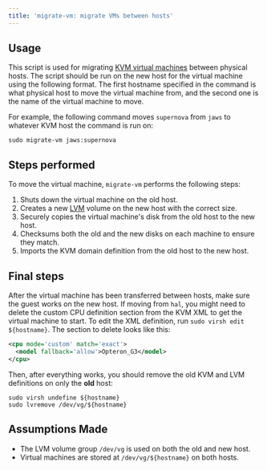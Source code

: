 ```yaml
---
title: 'migrate-vm: migrate VMs between hosts'
---
```


## Usage

This script is used for migrating [KVM virtual machines][kvm] between physical
hosts. The script should be run on the new host for the virtual machine using
the following format. The first hostname specified in the command is what
physical host to move the virtual machine from, and the second one is the name
of the virtual machine to move.

For example, the following command moves `supernova` from `jaws` to whatever
KVM host the command is run on:

    sudo migrate-vm jaws:supernova

[kvm]: https://wiki.debian.org/KVM

## Steps performed

To move the virtual machine, `migrate-vm` performs the following steps:

1. Shuts down the virtual machine on the old host.
2. Creates a new [LVM][lvm] volume on the new host with the correct size.
3. Securely copies the virtual machine's disk from the old host to the new
   host.
4. Checksums both the old and the new disks on each machine to ensure they
   match.
5. Imports the KVM domain definition from the old host to the new host.

[lvm]: https://wiki.debian.org/LVM

## Final steps

After the virtual machine has been transferred between hosts, make sure the
guest works on the new host. If moving from `hal`, you might need to delete the
custom CPU definition section from the KVM XML to get the virtual machine to
start. To edit the XML definition, run `sudo virsh edit ${hostname}`. The
section to delete looks like this:

```xml
<cpu mode='custom' match='exact'>
  <model fallback='allow'>Opteron_G3</model>
</cpu>
```

Then, after everything works, you should remove the old KVM and LVM definitions
on only the **old** host:

    sudo virsh undefine ${hostname}
    sudo lvremove /dev/vg/${hostname}

## Assumptions Made

- The LVM volume group `/dev/vg` is used on both the old and new host.
- Virtual machines are stored at `/dev/vg/${hostname}` on both hosts.
